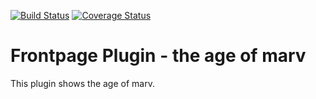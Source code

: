 [![Build Status](https://travis-ci.org/derTobsch/coffeenet-frontpage-plugin-marv.svg?branch=master)](https://travis-ci.org/derTobsch/coffeenet-frontpage-plugin-marv)
[![Coverage Status](https://coveralls.io/repos/github/derTobsch/coffeenet-frontpage-plugin-marv/badge.svg?branch=master)](https://coveralls.io/github/derTobsch/coffeenet-frontpage-plugin-marv?branch=master)


# Frontpage Plugin - the age of marv

This plugin shows the age of marv.
